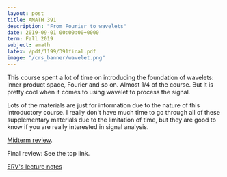 ```yaml
---
layout: post
title: AMATH 391
description: "From Fourier to wavelets"
date: 2019-09-01 00:00:00+0000
term: Fall 2019
subject: amath
latex: /pdf/1199/391final.pdf
image: "/crs_banner/wavelet.png"
---
```


This course spent a lot of time on introducing the foundation of wavelets: inner product space, Fourier and so on. Almost 1/4 of the course. But it is pretty cool when it comes to using wavelet to process the signal.

Lots of the materials are just for information due to the nature of this introductory course. I really don't have much time to go through all of these supplementary materials due to the limitation of time, but they are good to know if you are really interested in signal analysis.

[Midterm review](https://pdf.sibeliusp.com/1199/amath391mid.pdf).

Final review: See the top link.

[ERV's lecture notes](http://links.uwaterloo.ca/amath391)
